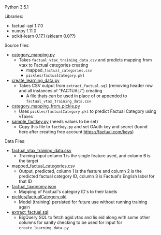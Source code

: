 Python 3.5.1

Libraries:
* factual-api 1.7.0
* numpy 1.11.0
* scikit-learn 0.17.1 (sklearn 0.0??)

Source files:
* [category_mapping.py](category_mapping.py)
  * Takes `factual_vtax_training_data.csv` and predicts mapping from vtax to Factual categories creating
    *  mapped_`factual_categories.csv`
    *  `pickles/factualCategory.pkl`
* [create_learning_data.py](create_learning_data.py)
  * Takes CSV output from `extract_factual.sql` (removing header row and all instances of "FACTUAL:") creating
    *  A file thats can be used in place of or appended to `factual_vtax_training_data.csv`
* [category_mapping_from_pickle.py](category_mapping_from_pickle.py)
  * Uses `pickles/factualCategory.pkl` to predict Factual Category using vTaxes
* [sample_factkey.py](sample_factkey.py) (needs values to be set)
  * Copy this file to `factkey.py` and set OAuth key and secret (found here after creating free account https://factual.com/keys)

Data Files:
* [factual_vtax_training_data.csv](data/factual_vtax_training_data.csv)
  * Training input column 1 is the single feature used, and column 6 is the target
* [mapped_factual_categories.csv](data/mapped_factual_categories.csv)
  * Output, predicted, column 1 is the feature and column 2 is the predicted factual category ID, column 3 is Factual's English label for that ID
* [factual_taxonomy.json](data/factual_taxonomy.json)
  * Mapping of Factual's category ID's to their labels
* [pickles/factualCategory.pkl](data/pickles/factualCategory.pkl)
  * Model (training) persisted for future use without running training again
* [extract_factual.sql](data/extract_factual.sql)
  * BigQuery SQL to fetch agid.vtax and lis.eid along with some other columns for sanity checking to be used for input for `create_learning_data.py`
